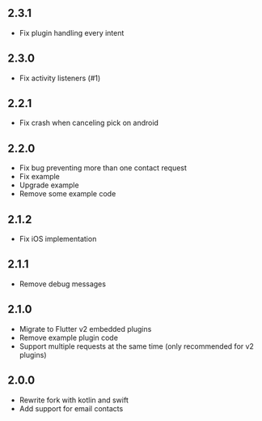 ## 2.3.1
- Fix plugin handling every intent
## 2.3.0
- Fix activity listeners (#1)
## 2.2.1
- Fix crash when canceling pick on android
## 2.2.0
- Fix bug preventing more than one contact request
- Fix example
- Upgrade example
- Remove some example code
## 2.1.2
- Fix iOS implementation
## 2.1.1
- Remove debug messages
## 2.1.0
- Migrate to Flutter v2 embedded plugins
- Remove example plugin code
- Support multiple requests at the same time (only recommended for v2 plugins)
## 2.0.0
- Rewrite fork with kotlin and swift
- Add support for email contacts
